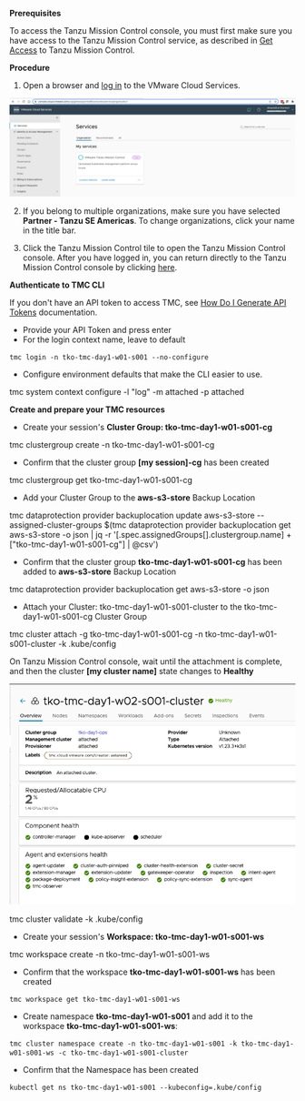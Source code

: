 **Prerequisites**

To access the Tanzu Mission Control console, you must first make sure you have access to the Tanzu Mission Control service, 
as described in 
[Get Access](https://docs.vmware.com/en/VMware-Tanzu-Mission-Control/services/tanzumc-getstart/GUID-5EE71386-4279-4A31-974B-648BA3A9AEEC.html#GUID-5EE71386-4279-4A31-974B-648BA3A9AEEC)
to Tanzu Mission Control.


**Procedure**

1. Open a browser and 
[log in](https://console.cloud.vmware.com)
to the VMware Cloud Services.


![](images/vmw-cloud-console-1.png)


2. If you belong to multiple organizations, make sure you have selected **Partner - Tanzu SE Americas**. To change organizations, click your name in the title bar.

3. Click the Tanzu Mission Control tile to open the Tanzu Mission Control console. After you have logged in, you can return directly to 
the Tanzu Mission Control console by clicking [here](https://partnertanzuseamericas.tmc.cloud.vmware.com/).

**Authenticate to TMC CLI**

If you don't have an API token to access TMC, see [How Do I Generate API Tokens](https://docs.vmware.com/en/VMware-Cloud-services/services/Using-VMware-Cloud-Services/GUID-E2A3B1C1-E9AD-4B00-A6B6-88D31FCDDF7C.html) documentation.   

* Provide your API Token and press enter
* For the login context name, leave to default


```execute-1
tmc login -n tko-tmc-day1-w01-s001 --no-configure
```

* Configure environment defaults that make the CLI easier to use. 

tmc system context configure -l "log" -m attached -p attached

**Create and prepare your TMC resources**

* Create your session's **Cluster Group: tko-tmc-day1-w01-s001-cg**

tmc clustergroup create -n tko-tmc-day1-w01-s001-cg

* Confirm that the cluster group **[my session]-cg** has been created    

tmc clustergroup get tko-tmc-day1-w01-s001-cg
   
* Add your Cluster Group to the **aws-s3-store** Backup Location 

tmc dataprotection provider backuplocation update aws-s3-store --assigned-cluster-groups $(tmc dataprotection provider backuplocation get aws-s3-store -o json | jq -r '[.spec.assignedGroups[].clustergroup.name] + ["tko-tmc-day1-w01-s001-cg"] | @csv')

* Confirm that the cluster group **tko-tmc-day1-w01-s001-cg** has been added to **aws-s3-store** Backup Location 

tmc dataprotection provider backuplocation get aws-s3-store -o json

* Attach your Cluster: tko-tmc-day1-w01-s001-cluster to the tko-tmc-day1-w01-s001-cg Cluster Group

tmc cluster attach -g tko-tmc-day1-w01-s001-cg -n tko-tmc-day1-w01-s001-cluster -k .kube/config

On Tanzu Mission Control console, wait until the attachment is complete, and then the cluster **[my cluster name]** state changes to **Healthy**

![](images/tmc-attach.png)

tmc cluster validate -k .kube/config

* Create your session's **Workspace: tko-tmc-day1-w01-s001-ws**

tmc workspace create -n tko-tmc-day1-w01-s001-ws

* Confirm that the workspace **tko-tmc-day1-w01-s001-ws** has been created    

```execute-1
tmc workspace get tko-tmc-day1-w01-s001-ws
```

* Create namespace **tko-tmc-day1-w01-s001** and add it to the workspace **tko-tmc-day1-w01-s001-ws**:

```execute-1
tmc cluster namespace create -n tko-tmc-day1-w01-s001 -k tko-tmc-day1-w01-s001-ws -c tko-tmc-day1-w01-s001-cluster
```

* Confirm that the Namespace has been created

```execute-1
kubectl get ns tko-tmc-day1-w01-s001 --kubeconfig=.kube/config
```

